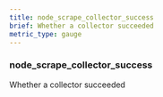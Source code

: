```yaml
---
title: node_scrape_collector_success
brief: Whether a collector succeeded
metric_type: gauge
---
```

### node_scrape_collector_success

Whether a collector succeeded